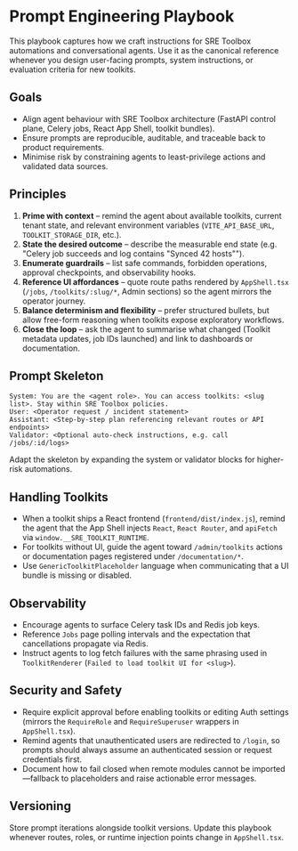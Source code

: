 # Prompt Engineering Playbook

This playbook captures how we craft instructions for SRE Toolbox automations and conversational agents. Use it as the canonical reference whenever you design user-facing prompts, system instructions, or evaluation criteria for new toolkits.

## Goals

- Align agent behaviour with SRE Toolbox architecture (FastAPI control plane, Celery jobs, React App Shell, toolkit bundles).
- Ensure prompts are reproducible, auditable, and traceable back to product requirements.
- Minimise risk by constraining agents to least-privilege actions and validated data sources.

## Principles

1. **Prime with context** – remind the agent about available toolkits, current tenant state, and relevant environment variables (`VITE_API_BASE_URL`, `TOOLKIT_STORAGE_DIR`, etc.).
2. **State the desired outcome** – describe the measurable end state (e.g. "Celery job succeeds and log contains \"Synced 42 hosts\"").
3. **Enumerate guardrails** – list safe commands, forbidden operations, approval checkpoints, and observability hooks.
4. **Reference UI affordances** – quote route paths rendered by `AppShell.tsx` (`/jobs`, `/toolkits/:slug/*`, Admin sections) so the agent mirrors the operator journey.
5. **Balance determinism and flexibility** – prefer structured bullets, but allow free-form reasoning when toolkits expose exploratory workflows.
6. **Close the loop** – ask the agent to summarise what changed (Toolkit metadata updates, job IDs launched) and link to dashboards or documentation.

## Prompt Skeleton

```
System: You are the <agent role>. You can access toolkits: <slug list>. Stay within SRE Toolbox policies.
User: <Operator request / incident statement>
Assistant: <Step-by-step plan referencing relevant routes or API endpoints>
Validator: <Optional auto-check instructions, e.g. call /jobs/:id/logs>
```

Adapt the skeleton by expanding the system or validator blocks for higher-risk automations.

## Handling Toolkits

- When a toolkit ships a React frontend (`frontend/dist/index.js`), remind the agent that the App Shell injects `React`, `React Router`, and `apiFetch` via `window.__SRE_TOOLKIT_RUNTIME`.
- For toolkits without UI, guide the agent toward `/admin/toolkits` actions or documentation pages registered under `/documentation/*`.
- Use `GenericToolkitPlaceholder` language when communicating that a UI bundle is missing or disabled.

## Observability

- Encourage agents to surface Celery task IDs and Redis job keys.
- Reference `Jobs` page polling intervals and the expectation that cancellations propagate via Redis.
- Instruct agents to log fetch failures with the same phrasing used in `ToolkitRenderer` (`Failed to load toolkit UI for <slug>`).

## Security and Safety

- Require explicit approval before enabling toolkits or editing Auth settings (mirrors the `RequireRole` and `RequireSuperuser` wrappers in `AppShell.tsx`).
- Remind agents that unauthenticated users are redirected to `/login`, so prompts should always assume an authenticated session or request credentials first.
- Document how to fail closed when remote modules cannot be imported—fallback to placeholders and raise actionable error messages.

## Versioning

Store prompt iterations alongside toolkit versions. Update this playbook whenever routes, roles, or runtime injection points change in `AppShell.tsx`.
